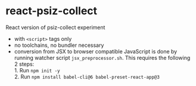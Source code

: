 # react-psiz-collect
React version of psiz-collect experiment
* with `<script>` tags only
* no toolchains, no bundler necessary
* conversion from JSX to browser compatible JavaScript is done by running watcher script `jsx_preprocessor.sh`. This requires the following 2 steps:  
      1. Run `npm init -y`   
      2. Run `npm install babel-cli@6 babel-preset-react-app@3`  
      
      
